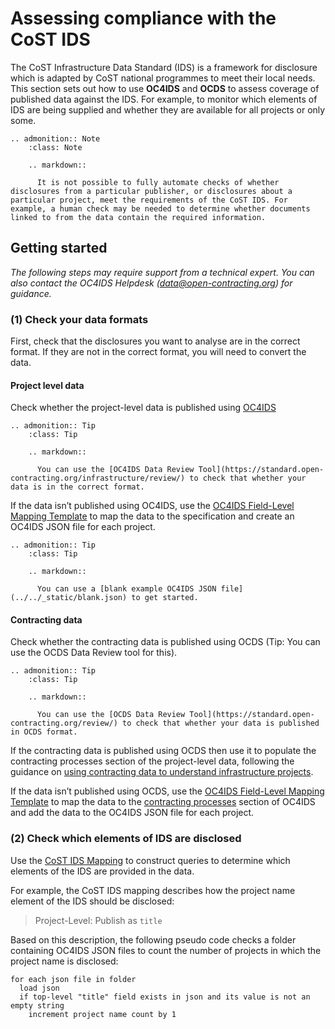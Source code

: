 # Assessing compliance with the CoST IDS

The CoST Infrastructure Data Standard (IDS) is a framework for disclosure which is adapted by CoST national programmes to meet their local needs. This section sets out how to use **OC4IDS** and **OCDS** to assess coverage of published data against the IDS. For example, to monitor which elements of IDS are being supplied and whether they are available for all projects or only some.

```eval_rst
.. admonition:: Note
    :class: Note

    .. markdown::

      It is not possible to fully automate checks of whether disclosures from a particular publisher, or disclosures about a particular project, meet the requirements of the CoST IDS. For example, a human check may be needed to determine whether documents linked to from the data contain the required information.

```

## Getting started

*The following steps may require support from a technical expert. You can also contact the OC4IDS Helpdesk ([data@open-contracting.org](mailto:data@open-contracting.org)) for guidance.*

### (1) Check your data formats

First, check that the disclosures you want to analyse are in the correct format. If they are not in the correct format, you will need to convert the data.

#### Project level data

Check whether the project-level data is published using [OC4IDS](../../projects/index)

```eval_rst
.. admonition:: Tip
    :class: Tip

    .. markdown::

      You can use the [OC4IDS Data Review Tool](https://standard.open-contracting.org/infrastructure/review/) to check that whether your data is in the correct format.

```

If the data isn’t published using OC4IDS, use the [OC4IDS Field-Level Mapping Template](https://www.open-contracting.org/resources/oc4ids-field-level-mapping-template/) to map the data to the specification and create an OC4IDS JSON file for each project.

```eval_rst
.. admonition:: Tip
    :class: Tip

    .. markdown::

      You can use a [blank example OC4IDS JSON file](../../_static/blank.json) to get started.

```

#### Contracting data

Check whether the contracting data is published using OCDS (Tip: You can use the OCDS Data Review tool for this).

```eval_rst
.. admonition:: Tip
    :class: Tip

    .. markdown::

      You can use the [OCDS Data Review Tool](https://standard.open-contracting.org/review/) to check that whether your data is published in OCDS format.

```

If the contracting data is published using OCDS then use it to populate the contracting processes section of the project-level data, following the guidance on [using contracting data to understand infrastructure projects](using).

If the data isn’t published using OCDS, use the [OC4IDS Field-Level Mapping Template](https://www.open-contracting.org/resources/oc4ids-field-level-mapping-template/) to map the data to the [contracting processes](../../reference/schema/#contractingprocess) section of OC4IDS and add the data to the OC4IDS JSON file for each project.

### (2) Check which elements of IDS are disclosed

Use the [CoST IDS Mapping](../../cost/index) to construct queries to determine which elements of the IDS are provided in the data.

For example, the CoST IDS mapping describes how the project name element of the IDS should be disclosed:

> Project-Level: Publish as `title`

Based on this description, the following pseudo code checks a folder containing OC4IDS JSON files to count the number of  projects in which the project name is disclosed:

```none
for each json file in folder
  load json
  if top-level "title" field exists in json and its value is not an empty string
    increment project name count by 1    
```
